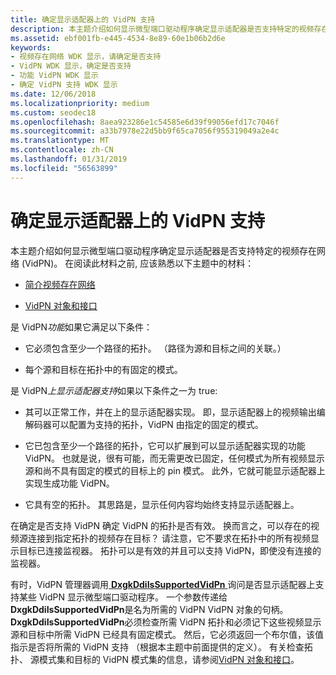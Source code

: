 ```yaml
---
title: 确定显示适配器上的 VidPN 支持
description: 本主题介绍如何显示微型端口驱动程序确定显示适配器是否支持特定的视频存在网络 (VidPN)。
ms.assetid: ebf001fb-e445-4534-8e89-60e1b06b2d6e
keywords:
- 视频存在网络 WDK 显示，请确定是否支持
- VidPN WDK 显示，确定是否支持
- 功能 VidPN WDK 显示
- 确定 VidPN 支持 WDK 显示
ms.date: 12/06/2018
ms.localizationpriority: medium
ms.custom: seodec18
ms.openlocfilehash: 8aea923286e1c54585e6d39f99056efd17c7046f
ms.sourcegitcommit: a33b7978e22d5bb9f65ca7056f955319049a2e4c
ms.translationtype: MT
ms.contentlocale: zh-CN
ms.lasthandoff: 01/31/2019
ms.locfileid: "56563899"
---
```

# <a name="determining-vidpn-support-on-a-display-adapter"></a>确定显示适配器上的 VidPN 支持


本主题介绍如何显示微型端口驱动程序确定显示适配器是否支持特定的视频存在网络 (VidPN)。 在阅读此材料之前, 应该熟悉以下主题中的材料：

-   [简介视频存在网络](introduction-to-video-present-networks.md)

-   [VidPN 对象和接口](vidpn-objects-and-interfaces.md)

是 VidPN*功能*如果它满足以下条件：

-   它必须包含至少一个路径的拓扑。 （路径为源和目标之间的关联。）

-   每个源和目标在拓扑中的有固定的模式。

是 VidPN*上显示适配器支持*如果以下条件之一为 true:

-   其可以正常工作，并在上的显示适配器实现。 即，显示适配器上的视频输出编解码器可以配置为支持的拓扑，VidPN 由指定的固定的模式。

-   它已包含至少一个路径的拓扑，它可以扩展到可以显示适配器实现的功能 VidPN。 也就是说，很有可能，而无需更改已固定，任何模式为所有视频显示源和尚不具有固定的模式的目标上的 pin 模式。 此外，它就可能显示适配器上实现生成功能 VidPN。

-   它具有空的拓扑。 其思路是，显示任何内容均始终支持显示适配器上。

在确定是否支持 VidPN 确定 VidPN 的拓扑是否有效。 换而言之，可以存在的视频源连接到指定拓扑的视频存在目标？ 请注意，它不要求在拓扑中的所有视频显示目标已连接监视器。 拓扑可以是有效的并且可以支持 VidPN，即使没有连接的监视器。

有时，VidPN 管理器调用[ **DxgkDdiIsSupportedVidPn** ](https://msdn.microsoft.com/library/windows/hardware/ff559684)询问是否显示适配器上支持某些 VidPN 显示微型端口驱动程序。 一个参数传递给**DxgkDdiIsSupportedVidPn**是名为所需的 VidPN VidPN 对象的句柄。 **DxgkDdiIsSupportedVidPn**必须检查所需 VidPN 拓扑和必须记下这些视频显示源和目标中所需 VidPN 已经具有固定模式。 然后，它必须返回一个布尔值，该值指示是否将所需的 VidPN 支持 （根据本主题中前面提供的定义）。 有关检查拓扑、 源模式集和目标的 VidPN 模式集的信息，请参阅[VidPN 对象和接口](vidpn-objects-and-interfaces.md)。

 

 





